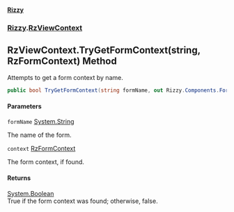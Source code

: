 #### [Rizzy](index.md 'index')
### [Rizzy](Rizzy.md 'Rizzy').[RzViewContext](Rizzy.RzViewContext.md 'Rizzy.RzViewContext')

## RzViewContext.TryGetFormContext(string, RzFormContext) Method

Attempts to get a form context by name.

```csharp
public bool TryGetFormContext(string formName, out Rizzy.Components.Form.RzFormContext context);
```
#### Parameters

<a name='Rizzy.RzViewContext.TryGetFormContext(string,Rizzy.Components.Form.RzFormContext).formName'></a>

`formName` [System.String](https://docs.microsoft.com/en-us/dotnet/api/System.String 'System.String')

The name of the form.

<a name='Rizzy.RzViewContext.TryGetFormContext(string,Rizzy.Components.Form.RzFormContext).context'></a>

`context` [RzFormContext](Rizzy.Components.Form.RzFormContext.md 'Rizzy.Components.Form.RzFormContext')

The form context, if found.

#### Returns
[System.Boolean](https://docs.microsoft.com/en-us/dotnet/api/System.Boolean 'System.Boolean')  
True if the form context was found; otherwise, false.